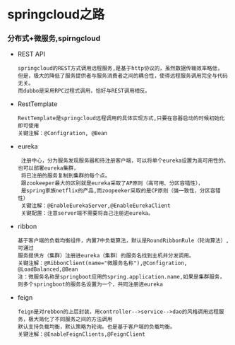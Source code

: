 # springcloud之路

### 分布式+微服务,spirngcloud


*   REST API
    
    ````
    springcloud的REST方式调用远程服务,是基于http协议的，虽然数据传输效率略低，
    但是，极大的降低了服务提供者与服务消费者之间的耦合性，使得远程服务调用完全与代码无关。
    而dubbo是采用RPC过程式调用，恰好与REST调用相反。
    ````
    
*   RestTemplate

    ```
    RestTemplate是springcloud远程调用的具体实现方式,只要在容器启动的时候初始化即可使用
    关键注解：@Configration, @Bean
    ```

*   eureka
    
    ``````
     注册中心，分为服务发现服务器和待注册客户端，可以将单个eureka设置为高可用性的，也可以部署eureka集群，
     将已注册的服务复制到集群的每个点。
     跟zookeeper最大的区别就是eureka采取了AP原则（高可用、分区容错性），
     是spring家族netflix的产品,而zoopeeker采取的是CP原则（强一致性，分区容错性）
     关键注解：@EnableEurekaServer,@EnableEurekaClient
     关键配置：注意server端不需要将自己注册进eureka。
    ``````
   
*   ribbon
    ``````
    基于客户端的负载均衡组件，内置7中负载算法，默认是RoundRibbonRule（轮询算法）,可通过
    服务提供方（集群）注册进eureka（集群）的服务名找到主机并分发调用。
    关键注解：@RibbonClient(name="微服务名称"),@Configration, @LoadBalanced,@Bean
    注：微服务名称是springboot应用的spring.application.name,如果是集群服务，则多个springboot的服务名设置为一个，共同注册进eureka
    ``````
   
*  feign

    ```
    feign是对rebbon的上层封装，用controller-->service-->dao的风格调用远程服务，极大简化了不同服务之间的方法调用
    默认支持负载均衡，默认策略为轮询。也是基于客户端的负载均衡。
    关键注解：@EnableFeignClients,@FeignClient
    ```
